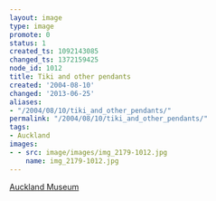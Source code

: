 ```yaml
---
layout: image
type: image
promote: 0
status: 1
created_ts: 1092143085
changed_ts: 1372159425
node_id: 1012
title: Tiki and other pendants
created: '2004-08-10'
changed: '2013-06-25'
aliases:
- "/2004/08/10/tiki_and_other_pendants/"
permalink: "/2004/08/10/tiki_and_other_pendants/"
tags:
- Auckland
images:
- - src: image/images/img_2179-1012.jpg
    name: img_2179-1012.jpg
---
```

[Auckland Museum](http://www.aucklandmuseum.com/)
